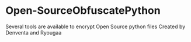 # Open-SourceObfuscatePython
Several tools are available to encrypt Open Source python files Created by Denventa and Ryougaa
